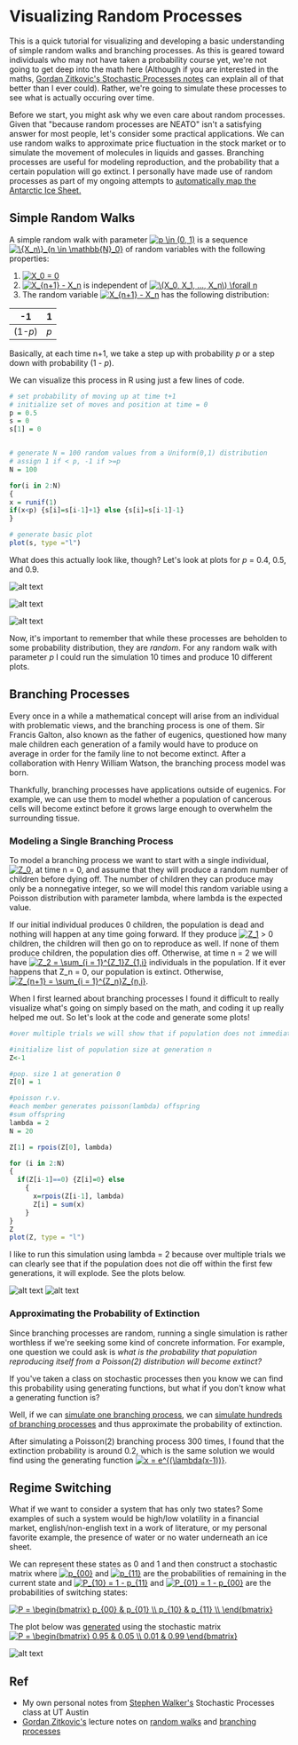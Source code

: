 # Visualizing Random Processes

This is a quick tutorial for visualizing and developing a basic understanding of simple random walks and branching processes. As this is geared toward individuals who may not have taken a probability course yet, we're not going to get deep into the math here (Although if you are interested in the maths, [Gordan Zitkovic's Stochastic Processes notes](https://www.ma.utexas.edu/users/gordanz/notes/) can explain all of that better than I ever could). Rather, we're going to simulate these processes to see what is actually occuring over time.

Before we start, you might ask why we even care about random processes. Given that "because random processes are NEATO" isn't a satisfying answer for most people, let's consider some practical applications. We can use random walks to approximate price fluctuation in the stock market or to simulate the movement of molecules in liquids and gasses. Branching processes are useful for modeling reproduction, and the probability that a certain population will go extinct. I personally have made use of random processes as part of my ongoing attempts to [automatically map the Antarctic Ice Sheet.](https://github.com/AlyssaYelle/auto-piking)


## Simple Random Walks

A simple random walk with parameter <a href="https://www.codecogs.com/eqnedit.php?latex=p&space;\in&space;(0,&space;1)" target="_blank"><img src="https://latex.codecogs.com/gif.latex?p&space;\in&space;(0,&space;1)" title="p \in (0, 1)" /></a> is a sequence <a href="https://www.codecogs.com/eqnedit.php?latex=\{X_n\}_{n&space;\in&space;\mathbb{N}_0}" target="_blank"><img src="https://latex.codecogs.com/gif.latex?\{X_n\}_{n&space;\in&space;\mathbb{N}_0}" title="\{X_n\}_{n \in \mathbb{N}_0}" /></a> of random variables with the following properties:
1. <a href="https://www.codecogs.com/eqnedit.php?latex=X_0&space;=&space;0" target="_blank"><img src="https://latex.codecogs.com/gif.latex?X_0&space;=&space;0" title="X_0 = 0" /></a>
2. <a href="https://www.codecogs.com/eqnedit.php?latex=X_{n&plus;1}&space;-&space;X_n" target="_blank"><img src="https://latex.codecogs.com/gif.latex?X_{n&plus;1}&space;-&space;X_n" title="X_{n+1} - X_n" /></a> is independent of <a href="https://www.codecogs.com/eqnedit.php?latex=\(X_0,&space;X_1,&space;...,&space;X_n\)&space;\forall&space;n" target="_blank"><img src="https://latex.codecogs.com/gif.latex?\(X_0,&space;X_1,&space;...,&space;X_n\)&space;\forall&space;n" title="\(X_0, X_1, ..., X_n\) \forall n" /></a>
3. The random variable <a href="https://www.codecogs.com/eqnedit.php?latex=X_{n&plus;1}&space;-&space;X_n" target="_blank"><img src="https://latex.codecogs.com/gif.latex?X_{n&plus;1}&space;-&space;X_n" title="X_{n+1} - X_n" /></a> has the following distribution:

-1    |1     
--- | ---
(1-*p*) |*p*    

Basically, at each time n+1, we take a step up with probability *p* or a step down with probability (1 - *p*).

We can visualize this process in R using just a few lines of code.

```r
# set probability of moving up at time t+1
# initialize set of moves and position at time = 0
p = 0.5
s = 0
s[1] = 0


# generate N = 100 random values from a Uniform(0,1) distribution 
# assign 1 if < p, -1 if >=p
N = 100

for(i in 2:N)
{
x = runif(1)
if(x<p) {s[i]=s[i-1]+1} else {s[i]=s[i-1]-1}
}  

# generate basic plot
plot(s, type ="l")
```

What does this actually look like, though? Let's look at plots for *p* = 0.4, 0.5, and 0.9.

![alt text](https://github.com/AlyssaYelle/StochasticProcesses/blob/master/plots/randwalkp4.png "p = 0.4")

![alt text](https://github.com/AlyssaYelle/StochasticProcesses/blob/master/plots/symrandwalk.png "p = 0.5")

![alt text](https://github.com/AlyssaYelle/StochasticProcesses/blob/master/plots/randwalkp9.png "p = 0.9")

Now, it's important to remember that while these processes are beholden to some probability distribution, they are *random*. For any random walk with parameter *p* I could run the simulation 10 times and produce 10 different plots.


## Branching Processes

Every once in a while a mathematical concept will arise from an individual with problematic views, and the branching process is one of them. Sir Francis Galton, also known as the father of eugenics, questioned how many male children each generation of a family would have to produce on average in order for the family line to not become extinct. After a collaboration with Henry William Watson, the branching process model was born.

Thankfully, branching processes have applications outside of eugenics. For example, we can use them to model whether a population of cancerous cells will become extinct before it grows large enough to overwhelm the surrounding tissue.

### Modeling a Single Branching Process

To model a branching process we want to start with a single individual, <a href="https://www.codecogs.com/eqnedit.php?latex=Z_0" target="_blank"><img src="https://latex.codecogs.com/gif.latex?Z_0" title="Z_0" /></a>, at time n = 0, and assume that they will produce a random number of children before dying off. The number of children they can produce may only be a nonnegative integer, so we will model this random variable using a Poisson distribution with parameter lambda, where lambda is the expected value.

If our initial individual produces 0 children, the population is dead and nothing will happen at any time going forward. If they produce <a href="https://www.codecogs.com/eqnedit.php?latex=Z_1" target="_blank"><img src="https://latex.codecogs.com/gif.latex?Z_1" title="Z_1" /></a> > 0 children, the children will then go on to reproduce as well. If none of them produce children, the population dies off. Otherwise, at time n = 2 we will have <a href="https://www.codecogs.com/eqnedit.php?latex=Z_2&space;=&space;\sum_{i&space;=&space;1}^{Z_1}Z_{1,i}" target="_blank"><img src="https://latex.codecogs.com/gif.latex?Z_2&space;=&space;\sum_{i&space;=&space;1}^{Z_1}Z_{1,i}" title="Z_2 = \sum_{i = 1}^{Z_1}Z_{1,i}" /></a> individuals in the population. If it ever happens that Z_n = 0, our population is extinct. Otherwise, <a href="https://www.codecogs.com/eqnedit.php?latex=Z_{n&plus;1}&space;=&space;\sum_{i&space;=&space;1}^{Z_n}Z_{n,i}" target="_blank"><img src="https://latex.codecogs.com/gif.latex?Z_{n&plus;1}&space;=&space;\sum_{i&space;=&space;1}^{Z_n}Z_{n,i}" title="Z_{n+1} = \sum_{i = 1}^{Z_n}Z_{n,i}" /></a>.

When I first learned about branching processes I found it difficult to really visualize what's going on simply based on the math, and coding it up really helped me out. So let's look at the code and generate some plots!

```r
#over multiple trials we will show that if population does not immediately die off it will explode

#initialize list of population size at generation n
Z<-1

#pop. size 1 at generation 0
Z[0] = 1

#poisson r.v.
#each member generates poisson(lambda) offspring
#sum offspring
lambda = 2
N = 20

Z[1] = rpois(Z[0], lambda)

for (i in 2:N)
{
  if(Z[i-1]==0) {Z[i]=0} else 
    {
      x=rpois(Z[i-1], lambda) 
      Z[i] = sum(x)
    }
}
Z
plot(Z, type = "l")
```

I like to run this simulation using lambda = 2 because over multiple trials we can clearly see that if the population does not die off within the first few generations, it will explode. See the plots below.

![alt text](https://github.com/AlyssaYelle/StochasticProcesses/blob/master/plots/branchpopdeath.png "Population death")
![alt text](https://github.com/AlyssaYelle/StochasticProcesses/blob/master/plots/branchpopexplode.png "Population explodes")


### Approximating the Probability of Extinction

Since branching processes are random, running a single simulation is rather worthless if we're seeking some kind of concrete information. For example, one question we could ask is *what is the probability that population reproducing itself from a Poisson(2) distribution will become extinct?*

If you've taken a class on stochastic processes then you know we can find this probability using generating functions, but what if you don't know what a generating function is? 

Well, if we can [simulate one branching process](https://github.com/AlyssaYelle/StochasticProcesses/blob/master/branching_process.R), we can [simulate hundreds of branching processes](https://github.com/AlyssaYelle/StochasticProcesses/blob/master/extinction_prob.py) and thus approximate the probability of extinction.

After simulating a Poisson(2) branching process 300 times, I found that the extinction probability is around 0.2, which is the same solution we would find using the generating function <a href="https://www.codecogs.com/eqnedit.php?latex=x&space;=&space;e^{(\lambda(x-1))}" target="_blank"><img src="https://latex.codecogs.com/gif.latex?x&space;=&space;e^{(\lambda(x-1))}" title="x = e^{(\lambda(x-1))}" /></a>.

## Regime Switching

What if we want to consider a system that has only two states? Some examples of such a system would be high/low volatility in a financial market, english/non-english text in a work of literature, or my personal favorite example, the presence of water or no water underneath an ice sheet.

We can represent these states as 0 and 1 and then construct a stochastic matrix where <a href="https://www.codecogs.com/eqnedit.php?latex=p_{00}" target="_blank"><img src="https://latex.codecogs.com/gif.latex?p_{00}" title="p_{00}" /></a> and <a href="https://www.codecogs.com/eqnedit.php?latex=p_{11}" target="_blank"><img src="https://latex.codecogs.com/gif.latex?p_{11}" title="p_{11}" /></a> are the probabilities of remaining in the current state and <a href="https://www.codecogs.com/eqnedit.php?latex=P_{10}&space;=&space;1&space;-&space;p_{11}" target="_blank"><img src="https://latex.codecogs.com/gif.latex?P_{10}&space;=&space;1&space;-&space;p_{11}" title="P_{10} = 1 - p_{11}" /></a> and <a href="https://www.codecogs.com/eqnedit.php?latex=P_{01}&space;=&space;1&space;-&space;p_{00}" target="_blank"><img src="https://latex.codecogs.com/gif.latex?P_{01}&space;=&space;1&space;-&space;p_{00}" title="P_{01} = 1 - p_{00}" /></a> are the probabilities of switching states:

<a href="https://www.codecogs.com/eqnedit.php?latex=P&space;=&space;\begin{bmatrix}&space;p_{00}&space;&&space;p_{01}&space;\\&space;p_{10}&space;&&space;p_{11}&space;\\&space;\end{bmatrix}" target="_blank"><img src="https://latex.codecogs.com/gif.latex?P&space;=&space;\begin{bmatrix}&space;p_{00}&space;&&space;p_{01}&space;\\&space;p_{10}&space;&&space;p_{11}&space;\\&space;\end{bmatrix}" title="P = \begin{bmatrix} p_{00} & p_{01} \\ p_{10} & p_{11} \\ \end{bmatrix}" /></a>

The plot below was [generated](https://github.com/AlyssaYelle/StochasticProcesses/blob/master/markov_chain.py) using the stochastic matrix <a href="https://www.codecogs.com/eqnedit.php?latex=P&space;=&space;\begin{bmatrix}&space;0.95&space;&&space;0.05&space;\\&space;0.01&space;&&space;0.99&space;\end{bmatrix}" target="_blank"><img src="https://latex.codecogs.com/gif.latex?P&space;=&space;\begin{bmatrix}&space;0.95&space;&&space;0.05&space;\\&space;0.01&space;&&space;0.99&space;\end{bmatrix}" title="P = \begin{bmatrix} 0.95 & 0.05 \\ 0.01 & 0.99 \end{bmatrix}" /></a>

![alt text](https://github.com/AlyssaYelle/StochasticProcesses/blob/master/plots/regime_switching.png "Regime Switching")


## Ref
- My own personal notes from [Stephen Walker's](https://stat.utexas.edu/component/cobalt/item/15-mathematics/385-walker-stephen-g?Itemid=1176) Stochastic Processes class at UT Austin
- [Gordan Zitkovic's](https://www.ma.utexas.edu/users/gordanz/) lecture notes on [random walks](https://www.ma.utexas.edu/users/gordanz/notes/lecture4.pdf) and [branching processes](https://www.ma.utexas.edu/users/gordanz/notes/lecture7.pdf)







